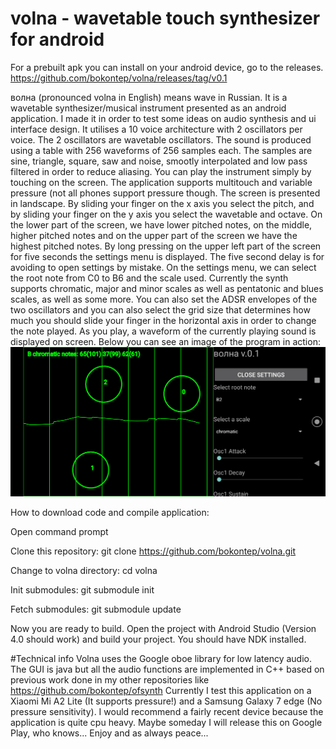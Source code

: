 # volna - wavetable touch synthesizer for android

For a prebuilt apk you can install on your android device, go to the releases.
https://github.com/bokontep/volna/releases/tag/v0.1

волна (pronounced volna in English) means wave in Russian. It is a wavetable synthesizer/musical instrument presented as an android application. I made it in order to test some ideas on audio synthesis and ui interface design.
It utilises a 10 voice architecture with 2 oscillators per voice. The 2 oscillators are wavetable oscillators. The sound is produced using a table with 256 waveforms of 256 samples each.
The samples are sine, triangle, square, saw and noise, smootly interpolated and low pass filtered in order to reduce aliasing.
You can play the instrument simply by touching on the screen. The application supports multitouch and variable pressure (not all phones support pressure though. The screen is presented
in landscape. By sliding your finger on the x axis you select the pitch, and by sliding your finger on the y axis you select the wavetable and octave. On the lower part of the screen,
we have lower pitched notes, on the middle, higher pitched notes and on the upper part of the screen we have the highest pitched notes. By long pressing on the upper left part of the screen for five
seconds the settings menu is displayed. The five second delay is for avoiding to open settings by mistake. On the settings menu, we can select the root note from C0 to B6 and the scale used.
Currently the synth supports chromatic, major and minor scales as well as pentatonic and blues scales, as well as some more. You can also set the ADSR envelopes of the two oscillators and you can also select
the grid size that determines how much you should slide your finger in the horizontal axis in order to change the note played.
As you play, a waveform of the currently playing sound is displayed on screen.
Below you can see an image of the program in action:
![Image of volna program in action](./images/volna01.png?raw=true)

How to download code and compile application:

Open command prompt

Clone this repository: git clone https://github.com/bokontep/volna.git

Change to volna directory: cd volna

Init submodules: git submodule init

Fetch submodules: git submodule update

Now you are ready to build. Open the project with Android Studio (Version 4.0 should work) and build your project. You should have NDK installed.

#Technical info
Volna uses the Google oboe library for low latency audio. The GUI is java but all the audio functions are implemented in C++ based on previous work done in my other repositories like
https://github.com/bokontep/ofsynth
Currently I test this application on a Xiaomi Mi A2 Lite (It supports pressure!) and a Samsung Galaxy 7 edge (No pressure sensitivity). I would recommend a fairly recent device because the application is quite cpu heavy.
Maybe someday I will release this on Google Play, who knows...
Enjoy and as always peace...
